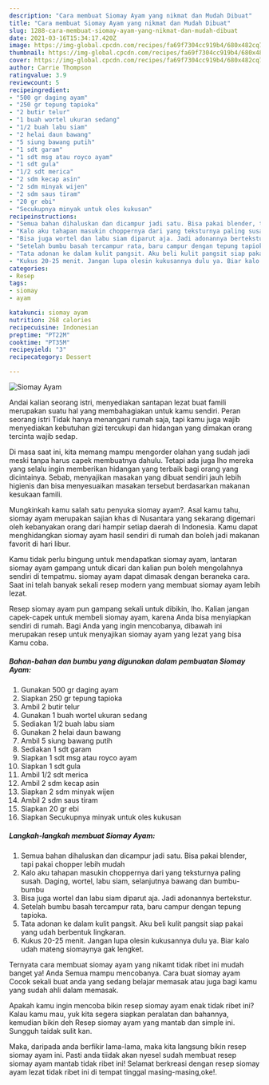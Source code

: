 ```yaml
---
description: "Cara membuat Siomay Ayam yang nikmat dan Mudah Dibuat"
title: "Cara membuat Siomay Ayam yang nikmat dan Mudah Dibuat"
slug: 1288-cara-membuat-siomay-ayam-yang-nikmat-dan-mudah-dibuat
date: 2021-03-16T15:34:17.420Z
image: https://img-global.cpcdn.com/recipes/fa69f7304cc919b4/680x482cq70/siomay-ayam-foto-resep-utama.jpg
thumbnail: https://img-global.cpcdn.com/recipes/fa69f7304cc919b4/680x482cq70/siomay-ayam-foto-resep-utama.jpg
cover: https://img-global.cpcdn.com/recipes/fa69f7304cc919b4/680x482cq70/siomay-ayam-foto-resep-utama.jpg
author: Carrie Thompson
ratingvalue: 3.9
reviewcount: 5
recipeingredient:
- "500 gr daging ayam"
- "250 gr tepung tapioka"
- "2 butir telur"
- "1 buah wortel ukuran sedang"
- "1/2 buah labu siam"
- "2 helai daun bawang"
- "5 siung bawang putih"
- "1 sdt garam"
- "1 sdt msg atau royco ayam"
- "1 sdt gula"
- "1/2 sdt merica"
- "2 sdm kecap asin"
- "2 sdm minyak wijen"
- "2 sdm saus tiram"
- "20 gr ebi"
- "Secukupnya minyak untuk oles kukusan"
recipeinstructions:
- "Semua bahan dihaluskan dan dicampur jadi satu. Bisa pakai blender, tapi pakai chopper lebih mudah"
- "Kalo aku tahapan masukin choppernya dari yang teksturnya paling susah. Daging, wortel, labu siam, selanjutnya bawang dan bumbu-bumbu"
- "Bisa juga wortel dan labu siam diparut aja. Jadi adonannya bertekstur."
- "Setelah bumbu basah tercampur rata, baru campur dengan tepung tapioka."
- "Tata adonan ke dalam kulit pangsit. Aku beli kulit pangsit siap pakai yang udah berbentuk lingkaran."
- "Kukus 20-25 menit. Jangan lupa olesin kukusannya dulu ya. Biar kalo udah mateng siomaynya gak lengket."
categories:
- Resep
tags:
- siomay
- ayam

katakunci: siomay ayam 
nutrition: 268 calories
recipecuisine: Indonesian
preptime: "PT22M"
cooktime: "PT35M"
recipeyield: "3"
recipecategory: Dessert

---
```



![Siomay Ayam](https://img-global.cpcdn.com/recipes/fa69f7304cc919b4/680x482cq70/siomay-ayam-foto-resep-utama.jpg)

Andai kalian seorang istri, menyediakan santapan lezat buat famili merupakan suatu hal yang membahagiakan untuk kamu sendiri. Peran seorang istri Tidak hanya menangani rumah saja, tapi kamu juga wajib menyediakan kebutuhan gizi tercukupi dan hidangan yang dimakan orang tercinta wajib sedap.

Di masa  saat ini, kita memang mampu mengorder olahan yang sudah jadi meski tanpa harus capek membuatnya dahulu. Tetapi ada juga lho mereka yang selalu ingin memberikan hidangan yang terbaik bagi orang yang dicintainya. Sebab, menyajikan masakan yang dibuat sendiri jauh lebih higienis dan bisa menyesuaikan masakan tersebut berdasarkan makanan kesukaan famili. 



Mungkinkah kamu salah satu penyuka siomay ayam?. Asal kamu tahu, siomay ayam merupakan sajian khas di Nusantara yang sekarang digemari oleh kebanyakan orang dari hampir setiap daerah di Indonesia. Kamu dapat menghidangkan siomay ayam hasil sendiri di rumah dan boleh jadi makanan favorit di hari libur.

Kamu tidak perlu bingung untuk mendapatkan siomay ayam, lantaran siomay ayam gampang untuk dicari dan kalian pun boleh mengolahnya sendiri di tempatmu. siomay ayam dapat dimasak dengan beraneka cara. Saat ini telah banyak sekali resep modern yang membuat siomay ayam lebih lezat.

Resep siomay ayam pun gampang sekali untuk dibikin, lho. Kalian jangan capek-capek untuk membeli siomay ayam, karena Anda bisa menyiapkan sendiri di rumah. Bagi Anda yang ingin mencobanya, dibawah ini merupakan resep untuk menyajikan siomay ayam yang lezat yang bisa Kamu coba.

<!--inarticleads1-->

##### Bahan-bahan dan bumbu yang digunakan dalam pembuatan Siomay Ayam:

1. Gunakan 500 gr daging ayam
1. Siapkan 250 gr tepung tapioka
1. Ambil 2 butir telur
1. Gunakan 1 buah wortel ukuran sedang
1. Sediakan 1/2 buah labu siam
1. Gunakan 2 helai daun bawang
1. Ambil 5 siung bawang putih
1. Sediakan 1 sdt garam
1. Siapkan 1 sdt msg atau royco ayam
1. Siapkan 1 sdt gula
1. Ambil 1/2 sdt merica
1. Ambil 2 sdm kecap asin
1. Siapkan 2 sdm minyak wijen
1. Ambil 2 sdm saus tiram
1. Siapkan 20 gr ebi
1. Siapkan Secukupnya minyak untuk oles kukusan




<!--inarticleads2-->

##### Langkah-langkah membuat Siomay Ayam:

1. Semua bahan dihaluskan dan dicampur jadi satu. Bisa pakai blender, tapi pakai chopper lebih mudah
1. Kalo aku tahapan masukin choppernya dari yang teksturnya paling susah. Daging, wortel, labu siam, selanjutnya bawang dan bumbu-bumbu
1. Bisa juga wortel dan labu siam diparut aja. Jadi adonannya bertekstur.
1. Setelah bumbu basah tercampur rata, baru campur dengan tepung tapioka.
1. Tata adonan ke dalam kulit pangsit. Aku beli kulit pangsit siap pakai yang udah berbentuk lingkaran.
1. Kukus 20-25 menit. Jangan lupa olesin kukusannya dulu ya. Biar kalo udah mateng siomaynya gak lengket.




Ternyata cara membuat siomay ayam yang nikamt tidak ribet ini mudah banget ya! Anda Semua mampu mencobanya. Cara buat siomay ayam Cocok sekali buat anda yang sedang belajar memasak atau juga bagi kamu yang sudah ahli dalam memasak.

Apakah kamu ingin mencoba bikin resep siomay ayam enak tidak ribet ini? Kalau kamu mau, yuk kita segera siapkan peralatan dan bahannya, kemudian bikin deh Resep siomay ayam yang mantab dan simple ini. Sungguh taidak sulit kan. 

Maka, daripada anda berfikir lama-lama, maka kita langsung bikin resep siomay ayam ini. Pasti anda tiidak akan nyesel sudah membuat resep siomay ayam mantab tidak ribet ini! Selamat berkreasi dengan resep siomay ayam lezat tidak ribet ini di tempat tinggal masing-masing,oke!.

